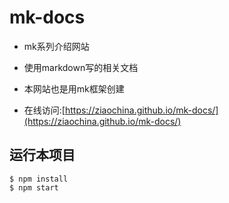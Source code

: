 # mk-docs

- mk系列介绍网站

- 使用markdown写的相关文档

- 本网站也是用mk框架创建

- 在线访问:[https://ziaochina.github.io/mk-docs/](https://ziaochina.github.io/mk-docs/)

## 运行本项目

```
$ npm install
$ npm start
```
